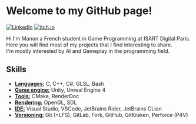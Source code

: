 # Welcome to my GitHub page!
[![LinkedIn](https://img.shields.io/badge/Manon_MÉHALIN-0072b1?style=flat&logo=Linkedin)](https://linkedin.com/in/manon-méhalin-b97843204)
[![itch.io](https://img.shields.io/badge/Crixstal-%23FF0B34?logo=itch.io&logoColor=white)](https://crixstal.itch.io/)

Hi I'm Manon a French student in Game Programming at ISART Digital Paris.  
Here you will find most of my projects that I find interesting to share.  
I'm mostly interested by AI and Gameplay in the programming field.  

## Skills
- <ins>**Languages:**</ins> C, C++, C#, GLSL, Bash
- <ins>**Game engine:**</ins> Unity, Unreal Engine 4
- <ins>**Tools:**</ins> CMake, RenderDoc
- <ins>**Rendering:**</ins> OpenGL, SDL
- <ins>**IDE:**</ins> Visual Studio, VSCode, JetBrains Rider, JetBrains CLion
- <ins>**Versioning:**</ins> Git (+LFS), GitLab, Fork, GitHub, GitKraken, Perforce (P4V)

